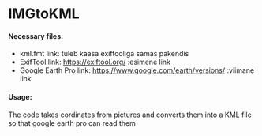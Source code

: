 # IMGtoKML
#### Necessary files:
- kml.fmt link: tuleb kaasa exiftooliga samas pakendis
- ExifTool link: https://exiftool.org/ :esimene link
- Google Earth Pro link: https://www.google.com/earth/versions/ :viimane link

#### Usage:
The code takes cordinates from pictures and converts them into a KML file so that google earth pro can read them
